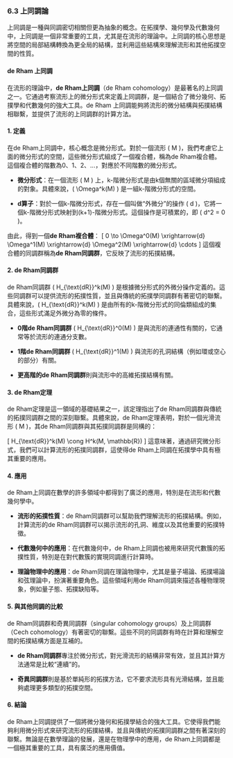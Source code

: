### 6.3 上同調論

上同調是一種與同調密切相關但更為抽象的概念。在拓撲學、幾何學及代數幾何中，上同調是一個非常重要的工具，尤其是在流形的理論中。上同調的核心思想是將空間的局部結構轉換為更全局的結構，並利用這些結構來理解流形和其他拓撲空間的性質。

#### de Rham 上同調

在流形的理論中，**de Rham上同調**（de Rham cohomology）是最著名的上同調之一。它通過考察流形上的微分形式來定義上同調群，是一個結合了微分幾何、拓撲學和代數幾何的強大工具。de Rham 上同調能夠將流形的微分結構與拓撲結構相聯繫，並提供了流形的上同調群的計算方法。

#### 1. 定義

在de Rham上同調中，核心概念是微分形式。對於一個流形 \( M \)，我們考慮它上面的微分形式的空間，這些微分形式組成了一個複合體，稱為de Rham複合體。這個複合體的階數為0、1、2、...，對應於不同階數的微分形式。

- **微分形式**：在一個流形 \( M \) 上，k-階微分形式是由k個無關的區域微分項組成的對象。具體來說，\( \Omega^k(M) \) 是一組k-階微分形式的空間。
  
- **d算子**：對於一個k-階微分形式，存在一個叫做“外微分”的操作 \( d \)，它將一個k-階微分形式映射到(k+1)-階微分形式。這個操作是可積累的，即 \( d^2 = 0 \)。

由此，得到一個**de Rham複合體**：
\[
0 \to \Omega^0(M) \xrightarrow{d} \Omega^1(M) \xrightarrow{d} \Omega^2(M) \xrightarrow{d} \cdots
\]
這個複合體的同調群稱為**de Rham同調群**，它反映了流形的拓撲結構。

#### 2. de Rham同調群

de Rham同調群 \( H_{\text{dR}}^k(M) \) 是根據微分形式的外微分操作定義的。這些同調群可以提供流形的拓撲性質，並且與傳統的拓撲學同調群有著密切的聯繫。具體來說，\( H_{\text{dR}}^k(M) \) 是由所有的k-階微分形式的同倫類組成的集合，這些形式滿足外微分為零的條件。

- **0階de Rham同調群** \( H_{\text{dR}}^0(M) \) 是與流形的連通性有關的，它通常等於流形的連通分支數。
  
- **1階de Rham同調群** \( H_{\text{dR}}^1(M) \) 與流形的孔洞結構（例如環或空心的部分）有關。

- **更高階的de Rham同調群**則與流形中的高維拓撲結構有關。

#### 3. de Rham定理

de Rham定理是這一領域的基礎結果之一，該定理指出了de Rham同調群與傳統的拓撲同調群之間的深刻聯繫。具體來說，de Rham定理表明，對於一個光滑流形 \( M \)，其de Rham同調群與其拓撲同調群是同構的：

\[
H_{\text{dR}}^k(M) \cong H^k(M, \mathbb{R})
\]
這意味著，通過研究微分形式，我們可以計算流形的拓撲同調群，這使得de Rham上同調在拓撲學中具有極其重要的應用。

#### 4. 應用

de Rham上同調在數學的許多領域中都得到了廣泛的應用，特別是在流形和代數幾何學中。

- **流形的拓撲性質**：de Rham同調群可以幫助我們理解流形的拓撲結構。例如，計算流形的de Rham同調群可以揭示流形的孔洞、維度以及其他重要的拓撲特徵。
  
- **代數幾何中的應用**：在代數幾何中，de Rham上同調也被用來研究代數簇的拓撲性質，特別是在對代數簇的實現同調進行計算時。

- **理論物理中的應用**：de Rham同調在理論物理中，尤其是量子場論、拓撲場論和弦理論中，扮演著重要角色。這些領域利用de Rham同調來描述各種物理現象，例如量子態、拓撲缺陷等。

#### 5. 與其他同調的比較

de Rham同調群和奇異同調群（singular cohomology groups）及上同調群（Cech cohomology）有著密切的聯繫。這些不同的同調群有時在計算和理解空間的拓撲結構方面是互補的。

- **de Rham同調群**專注於微分形式，對光滑流形的結構非常有效，並且其計算方法通常是比較“連續”的。
  
- **奇異同調群**則是基於單純形的拓撲方法，它不要求流形具有光滑結構，並且能夠處理更多類型的拓撲空間。

#### 6. 結論

de Rham上同調提供了一個將微分幾何和拓撲學結合的強大工具。它使得我們能夠利用微分形式來研究流形的拓撲結構，並且與傳統的拓撲同調群之間有著深刻的聯繫。無論是在數學理論的發展，還是在物理學中的應用，de Rham上同調都是一個極其重要的工具，具有廣泛的應用價值。